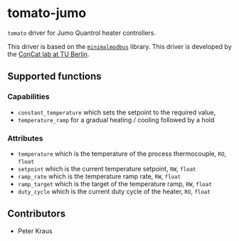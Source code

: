 # tomato-jumo
`tomato` driver for Jumo Quantrol heater controllers.

This driver is based on the [`minimalmodbus`](https://github.com/pyhys/minimalmodbus) library. This driver is developed by the [ConCat lab at TU Berlin](https://tu.berlin/en/concat).

## Supported functions

### Capabilities
- `constant_temperature` which sets the setpoint to the required value,
- `temperature_ramp` for a gradual heating / cooling followed by a hold

### Attributes
- `temperature` which is the temperature of the process thermocouple, `RO`, `float`
- `setpoint` which is the current temperature setpoint, `RW`, `float`
- `ramp_rate` which is the temperature ramp rate, `RW`, `float`
- `ramp_target` which is the target of the temperature ramp, `RW`, `float`
- `duty_cycle` which is the current duty cycle of the heater, `RO`, `float`

## Contributors

- Peter Kraus
